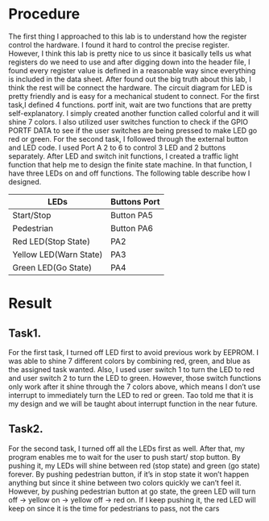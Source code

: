 # Procedure
The first thing I approached to this lab is to understand how the register control the hardware. I found
it hard to control the precise register. However, I
think this lab is pretty nice to us since it basically
tells us what registers do we need to use and after
digging down into the header file, I found every register value is defined in a reasonable way since everything is included in the data sheet. After found
out the big truth about this lab, I think the rest will
be connect the hardware. The circuit diagram for
LED is pretty friendly and is easy for a mechanical student to connect. For the first task,I defined
4 functions. portf init, wait are two functions that
are pretty self-explanatory. I simply created another
function called colorful and it will shine 7 colors. I
also utilized user switches function to check if the
GPIO PORTF DATA to see if the user switches are
being pressed to make LED go red or green. For the
second task, I followed through the external button
and LED code. I used Port A 2 to 6 to control 3 LED
and 2 buttons separately. After LED and switch init
functions, I created a traffic light function that help
me to design the finite state machine. In that function, I have three LEDs on and off functions. The
following table describe how I designed.

|LEDs                  |Buttons Port   |
|----------------------|---------------|
|Start/Stop            |Button PA5     |  
|Pedestrian            |Button PA6     |  
|Red LED(Stop State)   |PA2            |  
|Yellow LED(Warn State)|PA3            |
|Green LED(Go State)   |PA4            |
 

# Result
## Task1.
For the first task, I turned off LED first to avoid
previous work by EEPROM. I was able to shine 7
different colors by combining red, green, and blue as
the assigned task wanted. Also, I used user switch
1 to turn the LED to red and user switch 2 to turn
the LED to green. However, those switch functions
only work after it shine through the 7 colors above,
which means I don’t use interrupt to immediately
turn the LED to red or green. Tao told me that it
is my design and we will be taught about interrupt
function in the near future.
## Task2.
For the second task, I turned off all the LEDs first
as well. After that, my program enables me to wait
for the user to push start/ stop button. By pushing
it, my LEDs will shine between red (stop state)
and green (go state) forever. By pushing pedestrian
button, if it’s in stop state it won’t happen anything
but since it shine between two colors quickly we
can’t feel it. However, by pushing pedestrian button
at go state, the green LED will turn off -> yellow on
-> yellow off -> red on. If I keep pushing it, the red
LED will keep on since it is the time for pedestrians
to pass, not the cars